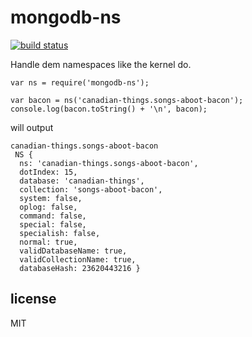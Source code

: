 # mongodb-ns

[![build status](https://secure.travis-ci.org/mongodb-js/ns.svg)](http://travis-ci.org/mongodb-js/ns)

Handle dem namespaces like the kernel do.

```
var ns = require('mongodb-ns');

var bacon = ns('canadian-things.songs-aboot-bacon');
console.log(bacon.toString() + '\n', bacon);
```

will output

```
canadian-things.songs-aboot-bacon
 NS {
  ns: 'canadian-things.songs-aboot-bacon',
  dotIndex: 15,
  database: 'canadian-things',
  collection: 'songs-aboot-bacon',
  system: false,
  oplog: false,
  command: false,
  special: false,
  specialish: false,
  normal: true,
  validDatabaseName: true,
  validCollectionName: true,
  databaseHash: 23620443216 }
```


## license

MIT

